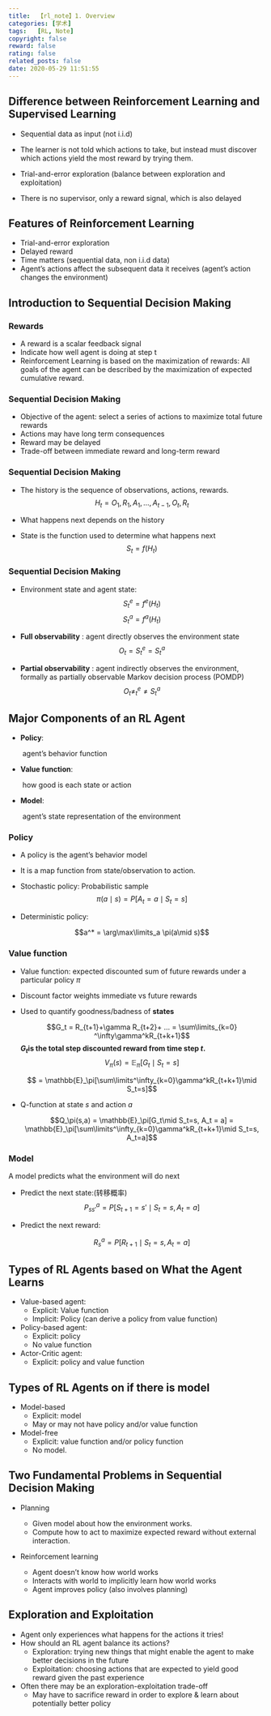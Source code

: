 ```yaml
---
title:  【rl_note】1. Overview
categories: [学术]
tags:   [RL, Note]
copyright: false
reward: false
rating: false
related_posts: false
date: 2020-05-29 11:51:55
---
```



## Difference between Reinforcement Learning and Supervised Learning

- Sequential data as input (not i.i.d)

- The learner is not told which actions to take, but instead must discover which actions yield the most reward by trying them.
  
- Trial-and-error exploration (balance between exploration and exploitation)

- There is no supervisor, only a reward signal, which is also delayed


## Features of Reinforcement Learning

- Trial-and-error exploration
- Delayed reward
- Time matters (sequential data, non i.i.d data)
- Agent’s actions affect the subsequent data it receives (agent’s action changes the environment)


## Introduction to Sequential Decision Making

### Rewards

- A reward is a scalar feedback signal
- Indicate how well agent is doing at step t
- Reinforcement Learning is based on the maximization of rewards:
All goals of the agent can be described by the maximization of expected
cumulative reward.

### Sequential Decision Making

- Objective of the agent: select a series of actions to maximize total
    future rewards
- Actions may have long term consequences
- Reward may be delayed
- Trade-off between immediate reward and long-term reward


### Sequential Decision Making

- The history is the sequence of observations, actions, rewards.
  $$H_t = O_1, R_1, A_1, ..., A_{t-1}, O_t, R_t$$

- What happens next depends on the history
- State is the function used to determine what happens next
$$ S_t = f(H_t)$$


### Sequential Decision Making

- Environment state and agent state:
  $$S^e_t = f^e(H_t)$$
  $$S^a_t = f^a(H_t)$$

- **Full observability** : agent directly observes the environment state
  $$O_t = S^e_t = S^a_t$$

- **Partial observability** : agent indirectly observes the environment, formally as partially observable Markov decision process (POMDP)
  $$O_t \neq ^e_t \neq S^a_t$$
  
  

## Major Components of an RL Agent

- **Policy**:

  ​	agent’s behavior function

- **Value function**: 

  ​	how good is each state or action

- **Model**:

  ​	agent’s state representation of the environment


### Policy

- A policy is the agent’s behavior model

- It is a map function from state/observation to action.

- Stochastic policy: Probabilistic sample
  $$\pi(a \mid s) = P[A_t = a\mid S_t = s]$$

- Deterministic policy:

  $$a^* = \arg\max\limits_a \pi(a\mid s)$$

### Value function

- Value function: expected discounted sum of future rewards under a
    particular policy $\pi$
    
- Discount factor weights immediate vs future rewards

- Used to quantify goodness/badness of **states**

    $$G_t = R_{t+1}+\gamma R_{t+2}+ ... = \sum\limits_{k=0}
    ^\infty\gamma^kR_{t+k+1}$$
    **$G_t$is the total step discounted reward from time step $t$.**
    $$V_\pi(s) = \mathbb{E}_\pi[G_t\mid S_t=s]$$

    $$ = \mathbb{E}_\pi[\sum\limits^\infty_{k=0}\gamma^kR_{t+k+1}\mid S_t=s]$$

- Q-function at state $s$ and action $a$

    $$Q_\pi(s,a) = \mathbb{E}_\pi[G_t\mid S_t=s, A_t = a] = \mathbb{E}_\pi[\sum\limits^\infty_{k=0}\gamma^kR_{t+k+1}\mid S_t=s, A_t=a]$$


### Model

A model predicts what the environment will do next

- Predict the next state:(转移概率)
  $$P^a_{ss'} = P[S_{t+1}=s' \mid S_t=s, A_t=a]$$

- Predict the next reward:

  $$R^a_s = P[R_{t+1} \mid S_t=s, A_t=a]$$




## Types of RL Agents based on What the Agent Learns

- Value-based agent:
    - Explicit: Value function
    - Implicit: Policy (can derive a policy from value function)
- Policy-based agent:
    - Explicit: policy
    - No value function
- Actor-Critic agent:
    - Explicit: policy and value function


## Types of RL Agents on if there is model

- Model-based
    - Explicit: model
    - May or may not have policy and/or value function
- Model-free
    - Explicit: value function and/or policy function
    - No model.

## Two Fundamental Problems in Sequential Decision Making

- Planning
    - Given model about how the environment works.
    - Compute how to act to maximize expected reward without external interaction.

- Reinforcement learning
    - Agent doesn’t know how world works
    - Interacts with world to implicitly learn how world works
    - Agent improves policy (also involves planning)


## Exploration and Exploitation

- Agent only experiences what happens for the actions it tries!
- How should an RL agent balance its actions?
    - Exploration: trying new things that might enable the agent to make better
       decisions in the future
    - Exploitation: choosing actions that are expected to yield good reward given
       the past experience
- Often there may be an exploration-exploitation trade-off
    - May have to sacrifice reward in order to explore & learn about potentially
       better policy


